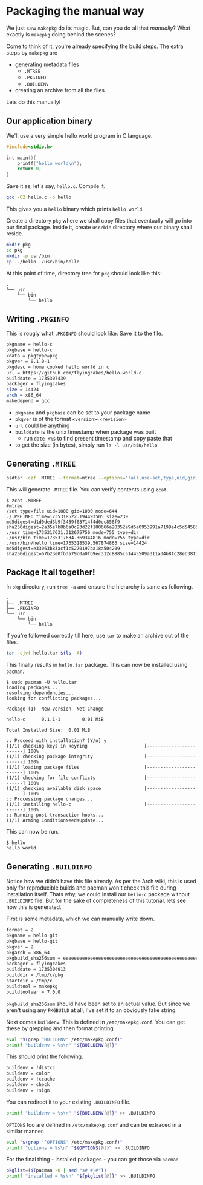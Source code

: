 # Packaging the manual way

We just saw `makepkg` do its magic. But, can you do all that _manually_? What exactly is `makepkg` doing behind the scenes?

Come to think of it, you're already specifying the build steps. The extra steps by `makepkg` are

- generating metadata files
  - `.MTREE`
  - `.PKGINFO`
  - `.BUILDENV`
- creating an archive from all the files

Lets do this manually!

## Our application binary

We'll use a very simple hello world program in C language.

```c
#include<stdio.h>

int main(){
    printf("hello world\n");
    return 0;
}
```

Save it as, let's say, `hello.c`. Compile it.

```sh
gcc -O2 hello.c -o hello
```

This gives you a `hello` binary which prints `hello world`.

Create a directory `pkg` where we shall copy files that eventually will go into our final package. Inside it, create `usr/bin` directory where our binary shall reside.

```sh
mkdir pkg
cd pkg
mkdir -p usr/bin
cp ../hello ./usr/bin/hello
```

At this point of time, directory tree for `pkg` should look like this:

```
.
└── usr
    └── bin
        └── hello
```

## Writing `.PKGINFO`

This is rougly what `.PKGINFO` should look like. Save it to the file.

```sh
pkgname = hello-c
pkgbase = hello-c
xdata = pkgtype=pkg
pkgver = 0.1.0-1
pkgdesc = home cooked hello world in c
url = https://github.com/flyingcakes/hello-world-c
builddate = 1735307439
packager = flyingcakes
size = 14424
arch = x86_64
makedepend = gcc
```

- `pkgname` and `pkgbase` can be set to your package name
- `pkgver` is of the format `<version>-<revision>`
- `url` could be anything
- `builddate` is the unix timestamp when package was built
  - run `date +%s` to find present timestamp and copy paste that
- to get the size (in bytes), simply run `ls -l usr/bin/hello`

## Generating `.MTREE`

```sh
bsdtar -czf .MTREE --format=mtree --options='!all,use-set,type,uid,gid,mode,time,size,md5,sha256,link' usr .PKGINFO
```

This will generate `.MTREE` file. You can verify contents using `zcat`.

```
$ zcat .MTREE
#mtree
/set type=file uid=1000 gid=1000 mode=644
./.PKGINFO time=1735318522.194493505 size=239 md5digest=d1d0ded3b9f3459f63714f4d0ec858f9 sha256digest=2a35e7b8b6a0c93d22f180666a20352a9d5a0953991a7199e4c5d545858cdc55
./usr time=1735317631.312675756 mode=755 type=dir
./usr/bin time=1735317634.369344816 mode=755 type=dir
./usr/bin/hello time=1735318539.567874863 size=14424 md5digest=e33063b83acf1c5270197ba18a504209 sha256digest=67b23e0fb3a79c0a0fb9ec312c8885c51445509a311a34b8fc28eb38f7f6629b
```

## Package it all together!

In `pkg` directory, run `tree -a` and ensure the hierarchy is same as following.

```
.
├── .MTREE
├── .PKGINFO
└── usr
    └── bin
        └── hello
```

If you're followed correctly till here, use `tar` to make an archive out of the files.

```sh
tar -cjvf hello.tar $(ls -A)
```

This finally results in `hello.tar` package. This can now be installed using `pacman`.

```
$ sudo pacman -U hello.tar
loading packages...
resolving dependencies...
looking for conflicting packages...

Package (1)  New Version  Net Change

hello-c      0.1.1-1        0.01 MiB

Total Installed Size:  0.01 MiB

:: Proceed with installation? [Y/n] y
(1/1) checking keys in keyring                     [------------------------] 100%
(1/1) checking package integrity                   [------------------------] 100%
(1/1) loading package files                        [------------------------] 100%
(1/1) checking for file conflicts                  [------------------------] 100%
(1/1) checking available disk space                [------------------------] 100%
:: Processing package changes...
(1/1) installing hello-c                           [------------------------] 100%
:: Running post-transaction hooks...
(1/1) Arming ConditionNeedsUpdate...
```

This can now be run.

```
$ hello
hello world
```

## Generating `.BUILDINFO`

Notice how we didn't have this file already. As per the Arch wiki, this is used only for reproducible builds and pacman won't check this file during installation itself. Thats why, we could install our `hello-c` package without `.BUILDINFO` file. But for the sake of completeness of this tutorial, lets see how this is generated.

First is some metadata, which we can manually write down.

```sh
format = 2
pkgname = hello-git
pkgbase = hello-git
pkgver = 2
pkgarch = x86_64
pkgbuild_sha256sum = eeeeeeeeeeeeeeeeeeeeeeeeeeeeeeeeeeeeeeeeeeeeeeeeeeeeeeeeeeeeeeee
packager = flyingcakes
builddate = 1735304913
builddir = /tmp/c/pkg
startdir = /tmp/c
buildtool = makepkg
buildtoolver = 7.0.0
```

`pkgbuild_sha256sum` should have been set to an actual value. But since we aren't using any `PKGBUILD` at all, I've set it to an obviously fake string.

Next comes `buildenv`. This is defined in `/etc/makepkg.conf`. You can get these by grepping and then format printing.

```sh
eval "$(grep'^BUILDENV' /etc/makepkg.conf)"
printf "buildenv = %s\n" "${BUILDENV[@]}"
```

This should print the following.

```sh
buildenv = !distcc
buildenv = color
buildenv = !ccache
buildenv = check
buildenv = !sign
```

You can redirect it to your existing `.BUILDINFO` file.

```sh
printf "buildenv = %s\n" "${BUILDENV[@]}" >> .BUILDINFO
```

`OPTIONS` too are defined in `/etc/makepkg.conf` and can be extraced in a similar manner.

```sh
eval "$(grep '^OPTIONS' /etc/makepkg.conf)"
printf "options = %s\n" "${OPTIONS[@]}" >> .BUILDINFO
```

For the final thing - installed packages - you can get those via `pacman`.

```sh
pkglist=($(pacman -Q | sed "s# #-#"))
printf "installed = %s\n" "${pkglist[@]}" >> .BUILDINFO
```
